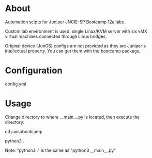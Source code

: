 About
=====

Automation scipts for Juniper JNCIE-SP Bootcamp 12a labs.


Custom lab environment is used: single Linux/KVM server with six vMX virtual machines connected through Linux bridges.
 
Original device (JunOS) configs are not provided as they are Juniper's intellectual property. 
You can get them with the bootcamp package.


Configuration
=============

config.yml


Usage
============

Change directory to where \_\_main__.py is located, then execute the directory:

cd junspbootcamp    
 
python3 .

Note: "python3 ." is the same as "python3 \_\_main__.py" 
